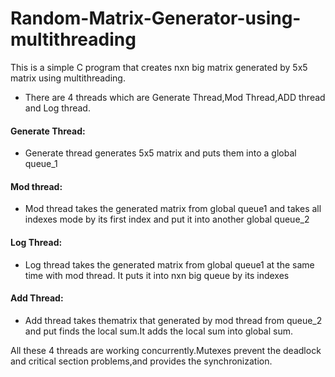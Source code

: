 # Random-Matrix-Generator-using-multithreading

This is a simple C program that creates nxn big matrix generated by 5x5 matrix using multithreading.


* There are 4 threads which are Generate Thread,Mod Thread,ADD thread and Log thread.
#### Generate Thread:
* Generate thread generates 5x5 matrix and puts them into a global queue_1

#### Mod thread:
* Mod thread takes the generated matrix from global queue1 and takes all indexes mode by its first index and put it into another global queue_2

#### Log Thread:
* Log thread takes the generated matrix from global queue1 at the same time with mod thread. It puts it into nxn big queue by its indexes

#### Add Thread:
* Add thread takes thematrix that generated by mod thread from queue_2 and put finds the local sum.It adds the local sum into global sum.

All these 4 threads are working concurrently.Mutexes prevent the deadlock and critical section problems,and provides the synchronization.
